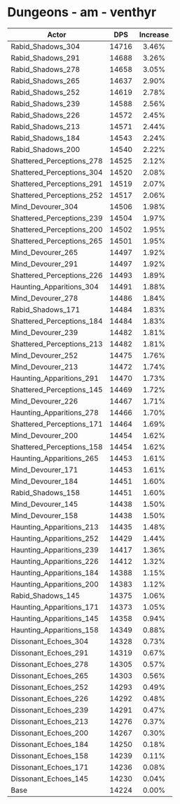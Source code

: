 # Dungeons - am - venthyr
| Actor | DPS | Increase |
|---|:---:|:---:|
|Rabid_Shadows_304|14716|3.46%|
|Rabid_Shadows_291|14688|3.26%|
|Rabid_Shadows_278|14658|3.05%|
|Rabid_Shadows_265|14637|2.90%|
|Rabid_Shadows_252|14619|2.78%|
|Rabid_Shadows_239|14588|2.56%|
|Rabid_Shadows_226|14572|2.45%|
|Rabid_Shadows_213|14571|2.44%|
|Rabid_Shadows_184|14543|2.24%|
|Rabid_Shadows_200|14540|2.22%|
|Shattered_Perceptions_278|14525|2.12%|
|Shattered_Perceptions_304|14520|2.08%|
|Shattered_Perceptions_291|14519|2.07%|
|Shattered_Perceptions_252|14517|2.06%|
|Mind_Devourer_304|14506|1.98%|
|Shattered_Perceptions_239|14504|1.97%|
|Shattered_Perceptions_200|14502|1.95%|
|Shattered_Perceptions_265|14501|1.95%|
|Mind_Devourer_265|14497|1.92%|
|Mind_Devourer_291|14497|1.92%|
|Shattered_Perceptions_226|14493|1.89%|
|Haunting_Apparitions_304|14491|1.88%|
|Mind_Devourer_278|14486|1.84%|
|Rabid_Shadows_171|14484|1.83%|
|Shattered_Perceptions_184|14484|1.83%|
|Mind_Devourer_239|14482|1.81%|
|Shattered_Perceptions_213|14482|1.81%|
|Mind_Devourer_252|14475|1.76%|
|Mind_Devourer_213|14472|1.74%|
|Haunting_Apparitions_291|14470|1.73%|
|Shattered_Perceptions_145|14469|1.72%|
|Mind_Devourer_226|14467|1.71%|
|Haunting_Apparitions_278|14466|1.70%|
|Shattered_Perceptions_171|14464|1.69%|
|Mind_Devourer_200|14454|1.62%|
|Shattered_Perceptions_158|14454|1.62%|
|Haunting_Apparitions_265|14453|1.61%|
|Mind_Devourer_171|14453|1.61%|
|Mind_Devourer_184|14451|1.60%|
|Rabid_Shadows_158|14451|1.60%|
|Mind_Devourer_145|14438|1.50%|
|Mind_Devourer_158|14438|1.50%|
|Haunting_Apparitions_213|14435|1.48%|
|Haunting_Apparitions_252|14429|1.44%|
|Haunting_Apparitions_239|14417|1.36%|
|Haunting_Apparitions_226|14412|1.32%|
|Haunting_Apparitions_184|14388|1.15%|
|Haunting_Apparitions_200|14383|1.12%|
|Rabid_Shadows_145|14375|1.06%|
|Haunting_Apparitions_171|14373|1.05%|
|Haunting_Apparitions_145|14358|0.94%|
|Haunting_Apparitions_158|14349|0.88%|
|Dissonant_Echoes_304|14328|0.73%|
|Dissonant_Echoes_291|14319|0.67%|
|Dissonant_Echoes_278|14305|0.57%|
|Dissonant_Echoes_265|14303|0.56%|
|Dissonant_Echoes_252|14293|0.49%|
|Dissonant_Echoes_226|14292|0.48%|
|Dissonant_Echoes_239|14291|0.47%|
|Dissonant_Echoes_213|14276|0.37%|
|Dissonant_Echoes_200|14267|0.30%|
|Dissonant_Echoes_184|14250|0.18%|
|Dissonant_Echoes_158|14239|0.11%|
|Dissonant_Echoes_171|14236|0.08%|
|Dissonant_Echoes_145|14230|0.04%|
|Base|14224|0.00%|
